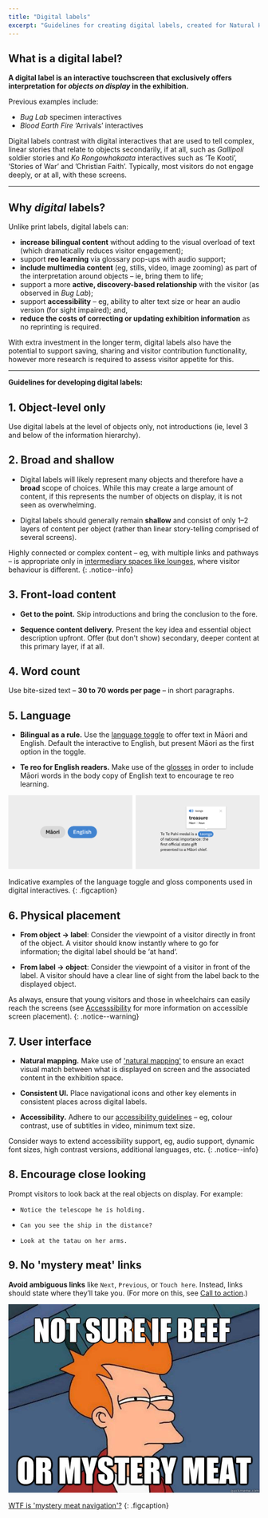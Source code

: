 ```yaml
---
title: "Digital labels"
excerpt: "Guidelines for creating digital labels, created for Natural History and History Renewal specifically."
---
```


## What is a digital label?

**A digital label is an interactive touchscreen that exclusively offers interpretation for *objects on display* in the exhibition.**

Previous examples include:

* _Bug Lab_ specimen interactives
* _Blood Earth Fire_ ‘Arrivals’ interactives

Digital labels contrast with digital interactives that are used to tell complex, linear stories that relate to objects secondarily, if at all, such as _Gallipoli_ soldier stories and _Ko Rongowhakaata_ interactives such as ‘Te Kooti’, ‘Stories of War’ and ’Christian Faith’. Typically, most visitors do not engage deeply, or at all, with these screens.

--------

## Why _digital_ labels?

Unlike print labels, digital labels can:

* **increase bilingual content** without adding to the visual overload of text (which dramatically reduces visitor engagement);
* support **reo learning** via glossary pop-ups with audio support;
* **include multimedia content** (eg, stills, video, image zooming) as part of the interpretation around objects – ie, bring them to life;
* support a more **active, discovery-based relationship** with the visitor (as observed in _Bug Lab_);
* support **accessibility** – eg, ability to alter text size or hear an audio version (for sight impaired); and,
* **reduce the costs of correcting or updating exhibition information** as no reprinting is required.

With extra investment in the longer term, digital labels also have the potential to support saving, sharing and visitor contribution functionality, however more research is required to assess visitor appetite for this.

--------

**Guidelines for developing digital labels:**

## 1. Object-level only

Use digital labels at the level of objects only, not introductions (ie, level 3 and below of the information hierarchy).

## 2. Broad and shallow

* Digital labels will likely represent many objects and therefore have a **broad** scope of choices. While this may create a large amount of content, if this represents the number of objects on display, it is not seen as overwhelming.

* Digital labels should generally remain **shallow** and consist of only 1–2 layers of content per object (rather than linear story-telling comprised of several screens).

Highly connected or complex content – eg, with multiple links and pathways – is appropriate only in [intermediary spaces like lounges](/_pages/foundations/context/), where visitor behaviour is different.
{: .notice--info}

## 3. Front-load content

* **Get to the point.** Skip introductions and bring the conclusion to the fore.

* **Sequence content delivery.** Present the key idea and essential object description upfront. Offer (but don't show) secondary, deeper content at this primary layer, if at all.

## 4. Word count

Use bite-sized text – **30 to 70 words per page** – in short paragraphs.

## 5. Language

* **Bilingual as a rule.** Use the [language toggle](/_pages/patterns/language-toggle/) to offer text in Māori and English. Default the interactive to English, but present Māori as the first option in the toggle.

* **Te reo for English readers.** Make use of the [glosses](/_pages/patterns/gloss/) in order to include Māori words in the body copy of English text to encourage te reo learning.

![Language tools](/images/language-tools.png)

Indicative examples of the language toggle and gloss components used in digital interactives.
{: .figcaption}

## 6. Physical placement

* **From object → label**: Consider the viewpoint of a visitor directly in front of the object. A visitor should know instantly where to go for information; the digital label should be ‘at hand‘.

* **From label → object**: Consider the viewpoint of a visitor in front of the label. A visitor should have a clear line of sight from the label back to the displayed object.

As always, ensure that young visitors and those in wheelchairs can easily reach the screens (see [Accesssibility](/_pages/foundations/accessibility/) for more information on accessible screen placement). 
{: .notice--warning}

## 7. User interface

  *	**Natural mapping.** Make use of ['natural mapping'](/_pages/principles/layout/) to ensure an exact visual match between what is displayed on screen and the associated content in the exhibition space.
  
  *	**Consistent UI.** Place navigational icons and other key elements in consistent places across digital labels.
 
  *	**Accessibility.** Adhere to our [accessibility guidelines](/_pages/foundations/accessibility/) – eg, colour contrast, use of subtitles in video, minimum text size.

Consider ways to extend accessibility support, eg, audio support, dynamic font sizes, high contrast versions, additional languages, etc.
{: .notice--info}

## 8. Encourage close looking

Prompt visitors to look back at the real objects on display. For example:

* `Notice the telescope he is holding.`

* `Can you see the ship in the distance?`

* `Look at the tatau on her arms.`

## 9. No 'mystery meat' links

**Avoid ambiguous links** like `Next`, `Previous`, or `Touch here`. Instead, links should state where they’ll take you. (For more on this, see [Call to action](/_pages/principles/call-to-action/).)

![Mystery meat meme](/images/mystery-meat.jpg)

[WTF is 'mystery meat navigation'?](https://en.wikipedia.org/wiki/Mystery_meat_navigation)
{: .figcaption}
